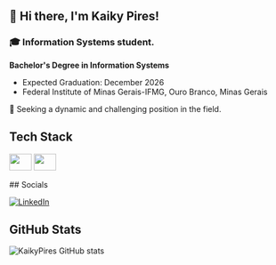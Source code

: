 ## 👋 Hi there, I'm Kaiky Pires!

### 🎓 Information Systems student.

**Bachelor's Degree in Information Systems**
  - Expected Graduation: December 2026
  - Federal Institute of Minas Gerais-IFMG, Ouro Branco, Minas Gerais

🚀 Seeking a dynamic and challenging position in the field.

## Tech Stack
<p>
    <img height="30" width="40" src="https://cdn.jsdelivr.net/gh/devicons/devicon/icons/java/java-original.svg" />
    <img height="30" width="40" src="https://img.icons8.com/?size=100&id=uHZV38hOzCFA&format=png&color=000000" />
</p>
## Socials

[![LinkedIn](https://img.shields.io/badge/LinkedIn-%230077B5.svg?logo=linkedin&logoColor=white)](https://www.linkedin.com/in/kaiky-pires-a63985265/) 

## GitHub Stats

![KaikyPires GitHub stats](https://github-readme-stats.vercel.app/api?username=KaikyPires&show_icons=true&theme=transparent)
